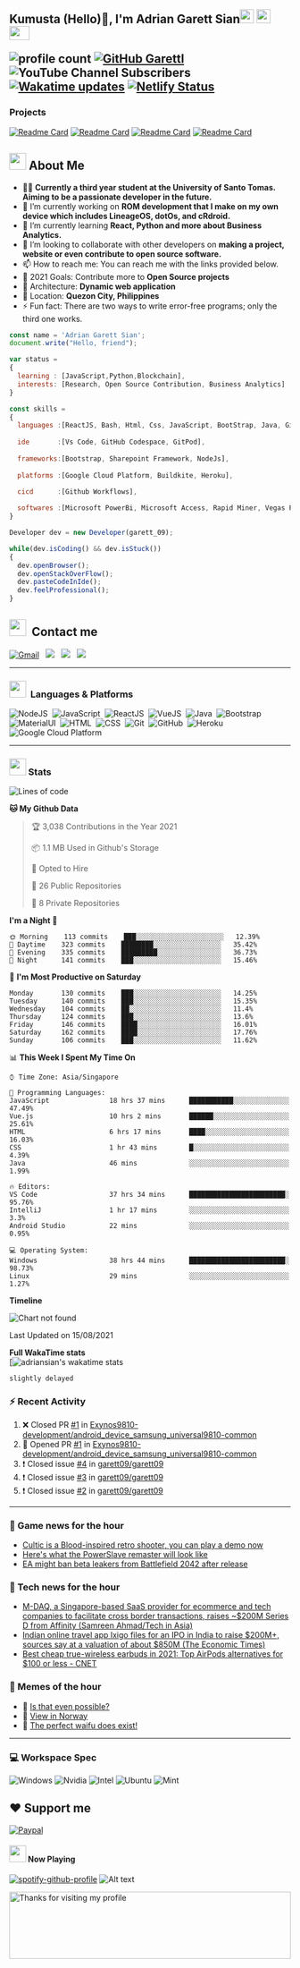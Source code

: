<h2> Kumusta (Hello)🙏, I'm Adrian Garett Sian<img src="https://cultofthepartyparrot.com/parrots/hd/githubparrot.gif" width="25" height="25"/>
    <img src="https://cultofthepartyparrot.com/flags/hd/iranparrot.gif" width="25" height="25"/>
    <img src="https://cultofthepartyparrot.com/parrots/asyncparrot.gif" width="36" height="25"/>
 

![profile count](https://komarev.com/ghpvc/?username=garett09&color=red) 
[![GitHub Garettl](https://img.shields.io/github/followers/garett09?label=follow&style=social)](https://github.com/garett09) 
![YouTube Channel Subscribers](https://img.shields.io/youtube/channel/subscribers/UChAoCAh1jVTaMz0Sc61X5Xw?style=social) 
[![Wakatime updates](https://github.com/garett09/garett09/actions/workflows/update-commits.yml/badge.svg?branch=main)](https://github.com/garett09/garett09/actions/workflows/update-commits.yml) 
[![Netlify Status](https://api.netlify.com/api/v1/badges/62999bf4-98d2-4882-a325-da266023bf2b/deploy-status)](https://app.netlify.com/sites/cocky-mccarthy-7a67fb/deploys)
&nbsp;
    
### Projects
[![Readme Card](https://github-readme-stats.vercel.app/api/pin/?username=garett09&repo=tapos-na-ba-ang-covid-ph&show_owner=true)](https://github.com/garett09/tapos-na-ba-ang-covid-ph)
[![Readme Card](https://github-readme-stats.vercel.app/api/pin/?username=garett09&repo=project-COVID19Tracker&show_owner=true)](https://github.com/garett09/project-COVID19Tracker)
[![Readme Card](https://github-readme-stats.vercel.app/api/pin/?username=garett09&repo=afk-hotel&show_owner=true)](https://github.com/garett09/afk-hotel)
[![Readme Card](https://github-readme-stats.vercel.app/api/pin/?username=garett09&repo=garett09&show_owner=true)](https://github.com/garett09/garett09)


    
## <img src="https://media.giphy.com/media/fTsZNbPQxJWtor2LXE/giphy.gif"  width="30">&nbsp;About Me
-   👩‍💻  **Currently a third year student at the University of Santo Tomas. Aiming to be a passionate developer in the future.**
-   🔭  I’m currently working on  **ROM development that I make on my own device which includes LineageOS, dotOs, and cRdroid.**
-   🌱  I’m currently learning **React, Python and more about Business Analytics.**
-   👯  I’m looking to collaborate with other developers on **making a project, website or even contribute to open source software.**
-   📫  How to reach me: You can reach me with the links provided below. 
-   🥅  2021 Goals: Contribute more to **Open Source projects**
-   👷  Architecture: **Dynamic web application**
-   📍   Location: **Quezon City, Philippines** 
-   ⚡  Fun fact: There are two ways to write error-free programs; only the third one works.

```javascript
const name = 'Adrian Garett Sian';
document.write("Hello, friend");

var status = 
{ 
  learning : [JavaScript,Python,Blockchain],
  interests: [Research, Open Source Contribution, Business Analytics]
}

const skills = 
{
  languages :[ReactJS, Bash, Html, Css, JavaScript, BootStrap, Java, Git, Markdown, VueJS],
  
  ide       :[Vs Code, GitHub Codespace, GitPod],
  
  frameworks:[Bootstrap, Sharepoint Framework, NodeJs],
  
  platforms :[Google Cloud Platform, Buildkite, Heroku],
  
  cicd      :[Github Workflows],

  softwares :[Microsoft PowerBi, Microsoft Access, Rapid Miner, Vegas Pro]
}

Developer dev = new Developer(garett_09);

while(dev.isCoding() && dev.isStuck())  
{
  dev.openBrowser();
  dev.openStackOverFlow();
  dev.pasteCodeInIde();
  dev.feelProfessional();
}
```

## <img src="https://media.giphy.com/media/c5vDr1rkcbcrBwG9SX/giphy.gif" width="30">&nbsp; Contact me

<a href="mailto:adriansian@gmail.com"><img alt="Gmail" src="https://img.shields.io/badge/Gmail-D14836?style=for-the-badge&logo=gmail&logoColor=white" /></a> &nbsp;
<a href="https://instagram.com/adriansian"><img src="https://img.shields.io/badge/@adriansian_-E4405F?style=for-the-badge&logo=instagram&logoColor=white"/></a> &nbsp;
<a href="https://t.me/garett_09"><img src="https://img.shields.io/badge/@garett_09_-2CA5E0?style=for-the-badge&logo=telegram&logoColor=white"/></a> &nbsp;
<a href="https://www.linkedin.com/in/adrian-garett-sian-766775159/"><img src="https://img.shields.io/badge/-Adrian%20Garett%20Sian-blue?style=flat-square&logo=Linkedin&logoColor=white&link=https://www.linkedin.com/in/adrian-garett-sian-766775159/"/></a> &nbsp;

---

###  <img src="https://media.giphy.com/media/WUlplcMpOCEmTGBtBW/giphy.gif" width="30"> &nbsp;Languages & Platforms

![NodeJS](https://img.shields.io/badge/Node.js-43853D?style=for-the-badge&logo=node.js&logoColor=white)&nbsp;
![JavaScript](https://img.shields.io/badge/JavaScript-F7DF1E?style=for-the-badge&logo=javascript&logoColor=black)&nbsp;
![ReactJS](https://img.shields.io/badge/React.js-20232A?style=for-the-badge&logo=react&logoColor=61DAFB)&nbsp;
![VueJS](https://img.shields.io/badge/Vue.js-35495E?style=for-the-badge&logo=vuedotjs&logoColor=4FC08D)&nbsp;
![Java](https://img.shields.io/badge/Java-ED8B00?style=for-the-badge&logo=java&logoColor=white)&nbsp;
![Bootstrap](https://img.shields.io/badge/Bootstrap-563D7C?style=for-the-badge&logo=bootstrap&logoColor=white)&nbsp;
![MaterialUI](https://img.shields.io/badge/Material--UI-0081CB?style=for-the-badge&logo=material-ui&logoColor=white)&nbsp;
![HTML](https://img.shields.io/badge/HTML-E34F26?style=for-the-badge&logo=html5&logoColor=white)&nbsp;
![CSS](https://img.shields.io/badge/CSS-1572B6?style=for-the-badge&logo=css&logoColor=white)&nbsp;
![Git](https://img.shields.io/badge/git-%23F05033.svg?style=for-the-badge&logo=git&logoColor=white)&nbsp;
![GitHub](https://img.shields.io/badge/GitHub-100000?style=for-the-badge&logo=github&logoColor=white)&nbsp;
![Heroku](https://img.shields.io/badge/Heroku-430098?style=for-the-badge&logo=heroku&logoColor=white)&nbsp;
![Google Cloud Platform](https://img.shields.io/badge/Google_Cloud-4285F4?style=for-the-badge&logo=google-cloud&logoColor=white)&nbsp;

---

### <img src="https://media.giphy.com/media/l378c04F2fjeZ7vH2/giphy.gif" width="30">&nbsp;Stats


<!--START_SECTION:waka-->
![Lines of code](https://img.shields.io/badge/From%20Hello%20World%20I%27ve%20Written-363820%20lines%20of%20code-blue)

**🐱 My Github Data** 

> 🏆 3,038 Contributions in the Year 2021
 > 
> 📦 1.1 MB Used in Github's Storage 
 > 
> 💼 Opted to Hire
 > 
> 📜 26 Public Repositories 
 > 
> 🔑 8 Private Repositories  
 > 
**I'm a Night 🦉** 

```text
🌞 Morning    113 commits    ███░░░░░░░░░░░░░░░░░░░░░░   12.39% 
🌆 Daytime    323 commits    ████████░░░░░░░░░░░░░░░░░   35.42% 
🌃 Evening    335 commits    █████████░░░░░░░░░░░░░░░░   36.73% 
🌙 Night      141 commits    ███░░░░░░░░░░░░░░░░░░░░░░   15.46%

```
📅 **I'm Most Productive on Saturday** 

```text
Monday       130 commits    ███░░░░░░░░░░░░░░░░░░░░░░   14.25% 
Tuesday      140 commits    ███░░░░░░░░░░░░░░░░░░░░░░   15.35% 
Wednesday    104 commits    ██░░░░░░░░░░░░░░░░░░░░░░░   11.4% 
Thursday     124 commits    ███░░░░░░░░░░░░░░░░░░░░░░   13.6% 
Friday       146 commits    ████░░░░░░░░░░░░░░░░░░░░░   16.01% 
Saturday     162 commits    ████░░░░░░░░░░░░░░░░░░░░░   17.76% 
Sunday       106 commits    ███░░░░░░░░░░░░░░░░░░░░░░   11.62%

```


📊 **This Week I Spent My Time On** 

```text
⌚︎ Time Zone: Asia/Singapore

💬 Programming Languages: 
JavaScript               18 hrs 37 mins      ███████████░░░░░░░░░░░░░░   47.49% 
Vue.js                   10 hrs 2 mins       ██████░░░░░░░░░░░░░░░░░░░   25.61% 
HTML                     6 hrs 17 mins       ████░░░░░░░░░░░░░░░░░░░░░   16.03% 
CSS                      1 hr 43 mins        █░░░░░░░░░░░░░░░░░░░░░░░░   4.39% 
Java                     46 mins             ░░░░░░░░░░░░░░░░░░░░░░░░░   1.99%

🔥 Editors: 
VS Code                  37 hrs 34 mins      ████████████████████████░   95.76% 
IntelliJ                 1 hr 17 mins        ░░░░░░░░░░░░░░░░░░░░░░░░░   3.3% 
Android Studio           22 mins             ░░░░░░░░░░░░░░░░░░░░░░░░░   0.95%

💻 Operating System: 
Windows                  38 hrs 44 mins      ████████████████████████░   98.73% 
Linux                    29 mins             ░░░░░░░░░░░░░░░░░░░░░░░░░   1.27%

```

**Timeline**

![Chart not found](https://raw.githubusercontent.com/garett09/garett09/main/charts/bar_graph.png) 


 Last Updated on 15/08/2021
<!--END_SECTION:waka-->
    
 **Full WakaTime stats**   
[![adriansian's wakatime stats](https://github-readme-stats.vercel.app/api/wakatime?username=garett_09)
 
`slightly delayed`



### :zap: Recent Activity

<!--START_SECTION:activity-->
1. ❌ Closed PR [#1](https://github.com/Exynos9810-development/android_device_samsung_universal9810-common/pull/1) in [Exynos9810-development/android_device_samsung_universal9810-common](https://github.com/Exynos9810-development/android_device_samsung_universal9810-common)
2. 💪 Opened PR [#1](https://github.com/Exynos9810-development/android_device_samsung_universal9810-common/pull/1) in [Exynos9810-development/android_device_samsung_universal9810-common](https://github.com/Exynos9810-development/android_device_samsung_universal9810-common)
3. ❗️ Closed issue [#4](https://github.com/garett09/garett09/issues/4) in [garett09/garett09](https://github.com/garett09/garett09)
4. ❗️ Closed issue [#3](https://github.com/garett09/garett09/issues/3) in [garett09/garett09](https://github.com/garett09/garett09)
5. ❗️ Closed issue [#2](https://github.com/garett09/garett09/issues/2) in [garett09/garett09](https://github.com/garett09/garett09)
<!--END_SECTION:activity-->

---

### 📣 Game news for the hour

<!-- GAME:START -->
 - [Cultic is a Blood-inspired retro shooter, you can play a demo now](https://www.pcgamer.com/cultic-is-a-blood-inspired-retro-shooter-you-can-play-a-demo-now)
 - [Here's what the PowerSlave remaster will look like](https://www.pcgamer.com/heres-what-the-powerslave-remaster-will-look-like)
 - [EA might ban beta leakers from Battlefield 2042 after release](https://www.pcgamer.com/ea-might-ban-beta-leakers-from-battlefield-2042-after-release)<!-- GAME:END -->

### 📣 Tech news for the hour

<!-- TECH:START -->
 - [M-DAQ, a Singapore-based SaaS provider for ecommerce and tech companies to facilitate cross border transactions, raises ~$200M Series D from Affinity (Samreen Ahmad/Tech in Asia)](http://www.techmeme.com/210815/p2#a210815p2)
 - [Indian online travel app Ixigo files for an IPO in India to raise $200M+, sources say at a valuation of about $850M (The Economic Times)](http://www.techmeme.com/210815/p1#a210815p1)
 - [Best cheap true-wireless earbuds in 2021: Top AirPods alternatives for $100 or less     - CNET](https://www.cnet.com/tech/mobile/best-cheap-wireless-headphones/#ftag=CAD590a51e)<!-- TECH:END -->

### 📣 Memes of the hour

<!-- MEMES:START -->
 - 🚖 [Is that even possible?](http://9gag.com/gag/a6E6dvb)
 - 🚯 [View in Norway](http://9gag.com/gag/azMwEoz)
 - 🚯 [The perfect waifu does exist!](http://9gag.com/gag/awM2bnB)<!-- MEMES:END -->

--- 



### 💻 Workspace Spec

![Windows](https://img.shields.io/badge/Windows-11-0078D6?style=for-the-badge&logo=windows&logoColor=white)
![Nvidia](https://img.shields.io/badge/NVIDIA-RTX3070-76B900?style=for-the-badge&logo=nvidia&logoColor=white)
![Intel](https://img.shields.io/badge/Intel-Core_i7_10th-0071C5?style=for-the-badge&logo=intel&logoColor=white)
![Ubuntu](https://img.shields.io/badge/Ubuntu-E95420?style=for-the-badge&logo=ubuntu&logoColor=white)
![Mint](https://img.shields.io/badge/Linux_Mint-87CF3E?style=for-the-badge&logo=linux-mint&logoColor=white)


## ❤ Support me
[![Paypal](https://img.shields.io/badge/PayPal-garett_09?style=for-the-badge&logo=paypal&logoColor=white)](https://paypal.me/garett_09)


#### <img src="https://media.giphy.com/media/vybWlRniCXzZC/giphy.gif" width="30">&nbsp;Now Playing 

 [![spotify-github-profile](https://spotify-github-profile.vercel.app/api/view?uid=garett_09&cover_image=true&theme=default)](https://spotify-github-profile.vercel.app/api/view?uid=garett_09&redirect=true)
![Alt text](https://spotify-recently-played-readme.vercel.app/api?user=garett_09&width=510)

<img height="120" alt="Thanks for visiting my profile" width="100%" src="https://github.com/dibyendu415/dibyendu415/blob/master/marquee.svg" />
